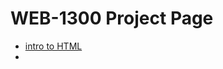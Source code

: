 # WEB-1300 Project Page

<ul>
<li><a href="Intro to HTML/index.html" target="_blank">intro to HTML</a><li>
<ul>